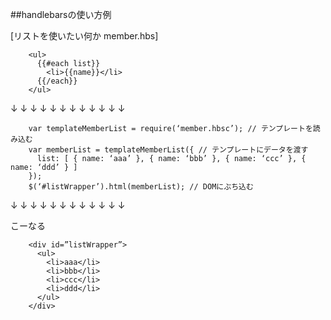 ##handlebarsの使い方例

[リストを使いたい何か member.hbs]  
  
        <ul>
          {{#each list}}
            <li>{{name}}</li>
          {{/each}}
        </ul>

  
↓ ↓ ↓ ↓ ↓ ↓ ↓ ↓ ↓ ↓ ↓ ↓    
  
        var templateMemberList = require(‘member.hbsc’); // テンプレートを読み込む  
        var memberList = templateMemberList({ // テンプレートにデータを渡す  
          list: [ { name: ‘aaa’ }, { name: ‘bbb’ }, { name: ‘ccc’ }, { name: ‘ddd’ } ]  
        });  
        $(‘#listWrapper’).html(memberList); // DOMにぶち込む    
  
↓ ↓ ↓ ↓ ↓ ↓ ↓ ↓ ↓ ↓ ↓ ↓  

こーなる  

        <div id=”listWrapper”>
          <ul>
            <li>aaa</li>
            <li>bbb</li>
            <li>ccc</li>
            <li>ddd</li>
          </ul>
        </div>

